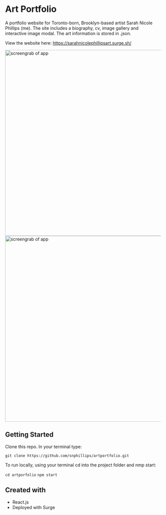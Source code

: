 # Art Portfolio
A portfolio website for Toronto-born, Brooklyn-based artist Sarah Nicole Phillips (me). The site includes a biography, cv, image gallery and interactive image modal. The art information is stored in .json.

View the website here: https://sarahnicolephillipsart.surge.sh/

<img src="https://i.imgur.com/jUiKQQy.png" width="600" alt="screengrab of app">
<img src="https://i.imgur.com/pP8Ne6d.png" width="600" alt="screengrab of app">

## Getting Started
Clone this repo. In your terminal type:

`git clone https://github.com/snphillips/artportfolio.git`

To run locally, using your terminal cd into the project folder and nmp start:

`cd artporfolio`
`npm start`

## Created with
- React.js
- Deployed with Surge

